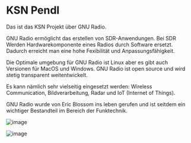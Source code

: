 # KSN Pendl

Das ist das KSN Projekt über GNU Radio.

GNU Radio ermöglicht das erstellen von SDR-Anwendungen. Bei SDR Werden Hardwarekomponente eines Radios durch Software ersetzt. Dadurch erreicht man eine hohe Fexibilität und Anpassungsfähigkeit. 

Die Optimale umgebung für GNU Radio ist Linux aber es gibt auch Versionen für MacOS und Windows. GNU Radio ist open source und wird stetig transparent weitentwickelt.

Es kann nämlich sehr vielseitig eingesetzt werden: Wireless Communication, Bildverarbeitung, Radar und IoT (Internet of Things).

GNU Radio wurde von Eric Blossom ins leben gerufen und ist seitdem ein wichtiger Bestandteil im Bereich der Funktechnik.


![image](https://github.com/mqnky/ksn/assets/95501683/66615fff-a626-42bd-be10-475863f6bcd6)


![image](https://github.com/mqnky/ksn/assets/95501683/9c28026c-96cc-4e9f-a608-acf6b176740d)


